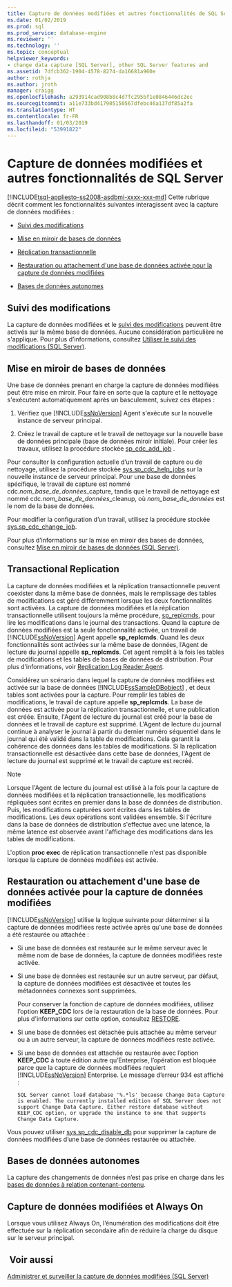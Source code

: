 ```yaml
---
title: Capture de données modifiées et autres fonctionnalités de SQL Server | Microsoft Docs
ms.date: 01/02/2019
ms.prod: sql
ms.prod_service: database-engine
ms.reviewer: ''
ms.technology: ''
ms.topic: conceptual
helpviewer_keywords:
- change data capture [SQL Server], other SQL Server features and
ms.assetid: 7dfcb362-1904-4578-8274-da16681a960e
author: rothja
ms.author: jroth
manager: craigg
ms.openlocfilehash: a293914cad908b8c4d7fc295bf1e0846446dc2ec
ms.sourcegitcommit: a11e733bd417905150567dfebc46a137df85a2fa
ms.translationtype: HT
ms.contentlocale: fr-FR
ms.lasthandoff: 01/03/2019
ms.locfileid: "53991822"
---
```

# <a name="change-data-capture-and-other-sql-server-features"></a>Capture de données modifiées et autres fonctionnalités de SQL Server
[!INCLUDE[tsql-appliesto-ss2008-asdbmi-xxxx-xxx-md](../../includes/tsql-appliesto-ss2008-asdbmi-xxxx-xxx-md.md)]
  Cette rubrique décrit comment les fonctionnalités suivantes interagissent avec la capture de données modifiées :  
  
-   [Suivi des modifications](#ChangeTracking)  
  
-   [Mise en miroir de bases de données](#DatabaseMirroring)  
  
-   [Réplication transactionnelle](#TransReplication)  
  
-   [Restauration ou attachement d'une base de données activée pour la capture de données modifiées](#RestoreOrAttach)

-   [Bases de données autonomes](#Contained)
  
##  <a name="ChangeTracking"></a> Suivi des modifications  
 La capture de données modifiées et le [suivi des modifications](../../relational-databases/track-changes/about-change-tracking-sql-server.md) peuvent être activés sur la même base de données. Aucune considération particulière ne s'applique. Pour plus d’informations, consultez [Utiliser le suivi des modifications &#40;SQL Server&#41;](../../relational-databases/track-changes/work-with-change-tracking-sql-server.md).  
  
##  <a name="DatabaseMirroring"></a> Mise en miroir de bases de données  
 Une base de données prenant en charge la capture de données modifiées peut être mise en miroir. Pour faire en sorte que la capture et le nettoyage s'exécutent automatiquement après un basculement, suivez ces étapes :  
  
1.  Vérifiez que [!INCLUDE[ssNoVersion](../../includes/ssnoversion-md.md)] Agent s'exécute sur la nouvelle instance de serveur principal.  
  
2.  Créez le travail de capture et le travail de nettoyage sur la nouvelle base de données principale (base de données miroir initiale). Pour créer les travaux, utilisez la procédure stockée [sp_cdc_add_job](../../relational-databases/system-stored-procedures/sys-sp-cdc-add-job-transact-sql.md) .  
  
 Pour consulter la configuration actuelle d’un travail de capture ou de nettoyage, utilisez la procédure stockée [sys.sp_cdc_help_jobs](../../relational-databases/system-stored-procedures/sys-sp-cdc-help-jobs-transact-sql.md) sur la nouvelle instance de serveur principal. Pour une base de données spécifique, le travail de capture est nommé cdc.*nom_base_de_données*_capture, tandis que le travail de nettoyage est nommé cdc.*nom_base_de_données*_cleanup, où *nom_base_de_données* est le nom de la base de données.  
  
 Pour modifier la configuration d’un travail, utilisez la procédure stockée [sys.sp_cdc_change_job](../../relational-databases/system-stored-procedures/sys-sp-cdc-change-job-transact-sql.md).  
  
 Pour plus d’informations sur la mise en miroir des bases de données, consultez [Mise en miroir de bases de données &#40;SQL Server&#41;](../../database-engine/database-mirroring/database-mirroring-sql-server.md).  
  
##  <a name="TransReplication"></a> Transactional Replication  
 La capture de données modifiées et la réplication transactionnelle peuvent coexister dans la même base de données, mais le remplissage des tables de modifications est géré différemment lorsque les deux fonctionnalités sont activées. La capture de données modifiées et la réplication transactionnelle utilisent toujours la même procédure, [sp_replcmds](../../relational-databases/system-stored-procedures/sp-replcmds-transact-sql.md), pour lire les modifications dans le journal des transactions. Quand la capture de données modifiées est la seule fonctionnalité activée, un travail de [!INCLUDE[ssNoVersion](../../includes/ssnoversion-md.md)] Agent appelle **sp_replcmds**. Quand les deux fonctionnalités sont activées sur la même base de données, l’Agent de lecture du journal appelle **sp_replcmds**. Cet agent remplit à la fois les tables de modifications et les tables de bases de données de distribution. Pour plus d’informations, voir [Replication Log Reader Agent](../../relational-databases/replication/agents/replication-log-reader-agent.md).  
  
 Considérez un scénario dans lequel la capture de données modifiées est activée sur la base de données [!INCLUDE[ssSampleDBobject](../../includes/sssampledbobject-md.md)] , et deux tables sont activées pour la capture. Pour remplir les tables de modifications, le travail de capture appelle **sp_replcmds**. La base de données est activée pour la réplication transactionnelle, et une publication est créée. Ensuite, l'Agent de lecture du journal est créé pour la base de données et le travail de capture est supprimé. L'Agent de lecture du journal continue à analyser le journal à partir du dernier numéro séquentiel dans le journal qui été validé dans la table de modifications. Cela garantit la cohérence des données dans les tables de modifications. Si la réplication transactionnelle est désactivée dans cette base de données, l'Agent de lecture du journal est supprimé et le travail de capture est recréé.  
  
> [!NOTE]  
>  Lorsque l'Agent de lecture du journal est utilisé à la fois pour la capture de données modifiées et la réplication transactionnelle, les modifications répliquées sont écrites en premier dans la base de données de distribution. Puis, les modifications capturées sont écrites dans les tables de modifications. Les deux opérations sont validées ensemble. Si l'écriture dans la base de données de distribution s'effectue avec une latence, la même latence est observée avant l'affichage des modifications dans les tables de modifications.  
  
 L'option **proc exec** de réplication transactionnelle n'est pas disponible lorsque la capture de données modifiées est activée.  
  
##  <a name="RestoreOrAttach"></a> Restauration ou attachement d'une base de données activée pour la capture de données modifiées  
 [!INCLUDE[ssNoVersion](../../includes/ssnoversion-md.md)] utilise la logique suivante pour déterminer si la capture de données modifiées reste activée après qu'une base de données a été restaurée ou attachée :  
  
-   Si une base de données est restaurée sur le même serveur avec le même nom de base de données, la capture de données modifiées reste activée.  
  
-   Si une base de données est restaurée sur un autre serveur, par défaut, la capture de données modifiées est désactivée et toutes les métadonnées connexes sont supprimées.  
  
     Pour conserver la fonction de capture de données modifiées, utilisez l’option **KEEP_CDC** lors de la restauration de la base de données. Pour plus d'informations sur cette option, consultez [RESTORE](../../t-sql/statements/restore-statements-transact-sql.md).  
  
-   Si une base de données est détachée puis attachée au même serveur ou à un autre serveur, la capture de données modifiées reste activée.  
  
-   Si une base de données est attachée ou restaurée avec l’option **KEEP_CDC** à toute édition autre qu’Enterprise, l’opération est bloquée parce que la capture de données modifiées requiert [!INCLUDE[ssNoVersion](../../includes/ssnoversion-md.md)] Enterprise. Le message d’erreur 934 est affiché :  
  
     `SQL Server cannot load database '%.*ls' because Change Data Capture is enabled. The currently installed edition of SQL Server does not support Change Data Capture. Either restore database without KEEP_CDC option, or upgrade the instance to one that supports Change Data Capture.`  
  
 Vous pouvez utiliser [sys.sp_cdc_disable_db](../../relational-databases/system-stored-procedures/sys-sp-cdc-disable-db-transact-sql.md) pour supprimer la capture de données modifiées d’une base de données restaurée ou attachée.  
  
##  <a name="Contained"></a> Bases de données autonomes  
 La capture des changements de données n’est pas prise en charge dans les [bases de données à relation contenant-contenu](../../relational-databases/databases/contained-databases.md).
  
## <a name="change-data-capture-and-always-on"></a>Capture de données modifiées et Always On  
 Lorsque vous utilisez Always On, l’énumération des modifications doit être effectuée sur la réplication secondaire afin de réduire la charge du disque sur le serveur principal.  
  
## <a name="see-also"></a> Voir aussi  
 [Administrer et surveiller la capture de données modifiées &#40;SQL Server&#41;](../../relational-databases/track-changes/administer-and-monitor-change-data-capture-sql-server.md)  
  
  
